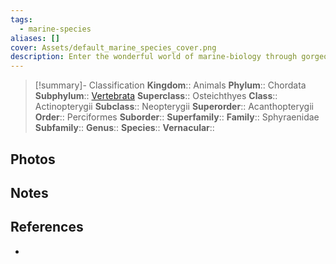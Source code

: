 ```yaml
---
tags:
  - marine-species
aliases: []
cover: Assets/default_marine_species_cover.png
description: Enter the wonderful world of marine-biology through gorgeous underwater pictures of marine animals. Sphyraenidae is the family of predator commonly called barracuda.
---
```

> [!summary]- Classification
**Kingdom**:: Animals
**Phylum**:: Chordata
**Subphylum**:: [Vertebrata](Vertebrata.md)
**Superclass**:: Osteichthyes
**Class**:: Actinopterygii
**Subclass**::  Neopterygii
**Superorder**:: Acanthopterygii
**Order**:: Perciformes
**Suborder**:: 
**Superfamily**::
**Family**:: Sphyraenidae
**Subfamily**::
**Genus**::
**Species**::
**Vernacular**::

## Photos

## Notes

## References
- 
